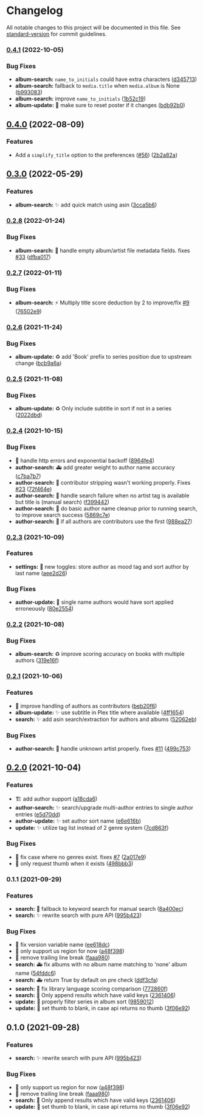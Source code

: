 # Changelog

All notable changes to this project will be documented in this file. See [standard-version](https://github.com/conventional-changelog/standard-version) for commit guidelines.

### [0.4.1](https://github.com/djdembeck/Audnexus.bundle/compare/v0.4.0...v0.4.1) (2022-10-05)


### Bug Fixes

* **album-search:** `name_to_initials` could have extra characters ([d345713](https://github.com/djdembeck/Audnexus.bundle/commit/d345713063a4ddb6110faf74b931627cbd34132d))
* **album-search:** fallback to `media.title` when `media.album` is None ([b993083](https://github.com/djdembeck/Audnexus.bundle/commit/b993083613835278c887cc8e946c8575cc9b3042))
* **album-search:** improve `name_to_initials` ([1b52c19](https://github.com/djdembeck/Audnexus.bundle/commit/1b52c199c4f57baf065abcb3ed865338b34efce0))
* **album-update:** :bug: make sure to reset poster if it changes ([bdb92b0](https://github.com/djdembeck/Audnexus.bundle/commit/bdb92b0a8fbca894a86ab67d830bebbabf811be9))

## [0.4.0](https://github.com/djdembeck/Audnexus.bundle/compare/v0.3.0...v0.4.0) (2022-08-09)


### Features

* Add a `simplify_title` option to the preferences ([#56](https://github.com/djdembeck/Audnexus.bundle/issues/56)) ([2b2a82a](https://github.com/djdembeck/Audnexus.bundle/commit/2b2a82af070a08c32d413fe5fe3cdaac2a68e066))

## [0.3.0](https://github.com/djdembeck/Audnexus.bundle/compare/v0.2.8...v0.3.0) (2022-05-29)


### Features

* **album-search:** :sparkles: add quick match using asin ([3cca5b6](https://github.com/djdembeck/Audnexus.bundle/commit/3cca5b65ff9bd0e45194c38c1d38b760a70ab845))

### [0.2.8](https://github.com/djdembeck/Audnexus.bundle/compare/v0.2.7...v0.2.8) (2022-01-24)


### Bug Fixes

* **album-search:** :bug: handle empty album/artist file metadata fields. fixes [#33](https://github.com/djdembeck/Audnexus.bundle/issues/33) ([dfba017](https://github.com/djdembeck/Audnexus.bundle/commit/dfba0179d5128b0064eeb52cc5021ec428cd13db))

### [0.2.7](https://github.com/djdembeck/Audnexus.bundle/compare/v0.2.6...v0.2.7) (2022-01-11)


### Bug Fixes

* **album-search:** :zap: Multiply title score deduction by 2 to improve/fix [#9](https://github.com/djdembeck/Audnexus.bundle/issues/9) ([76502e9](https://github.com/djdembeck/Audnexus.bundle/commit/76502e9a50b6fb5453ad64389e4d27275916cc5c))

### [0.2.6](https://github.com/djdembeck/Audnexus.bundle/compare/v0.2.5...v0.2.6) (2021-11-24)


### Bug Fixes

* **album-update:** :recycle: add 'Book' prefix to series position due to upstream change ([bcb9a6a](https://github.com/djdembeck/Audnexus.bundle/commit/bcb9a6add4cc5eb85f0fd450263409f663626c82))

### [0.2.5](https://github.com/djdembeck/Audnexus.bundle/compare/v0.2.4...v0.2.5) (2021-11-08)


### Bug Fixes

* **album-update:** :recycle: Only include subtitle in sort if not in a series ([2022dbd](https://github.com/djdembeck/Audnexus.bundle/commit/2022dbd6ef7d3556c83644956023b9baf37ba7e9))

### [0.2.4](https://github.com/djdembeck/Audnexus.bundle/compare/v0.2.3...v0.2.4) (2021-10-15)


### Bug Fixes

* :children_crossing: handle http errors and exponential backoff ([8964fe4](https://github.com/djdembeck/Audnexus.bundle/commit/8964fe4c2771b39db8a81369d148475eb6160529))
* **author-search:** :ambulance: add greater weight to author name accuracy ([c7ba7b7](https://github.com/djdembeck/Audnexus.bundle/commit/c7ba7b76ebdb3e12b2ef1b50b1403c5369466fda))
* **author-search:** :bug: contributor stripping wasn't working properly. Fixes [#23](https://github.com/djdembeck/Audnexus.bundle/issues/23) ([72f464e](https://github.com/djdembeck/Audnexus.bundle/commit/72f464e18fb91309f3de009854fba8a3f5d86004))
* **author-search:** :bug: handle search failure when no artist tag is available but title is (manual search) ([f399442](https://github.com/djdembeck/Audnexus.bundle/commit/f39944288b803eeb08653cea883b9016019a6acd))
* **author-search:** :children_crossing: do basic author name cleanup prior to running search, to improve search success ([5869c7e](https://github.com/djdembeck/Audnexus.bundle/commit/5869c7ed4390c45d722278c7ef212c2a84e1980f))
* **author-search:** :children_crossing: if all authors are contributors use the first ([988ea27](https://github.com/djdembeck/Audnexus.bundle/commit/988ea276360a5a3378af83530a2f8850525a54cf))

### [0.2.3](https://github.com/djdembeck/Audnexus.bundle/compare/v0.2.2...v0.2.3) (2021-10-09)


### Features

* **settings:** :triangular_flag_on_post: new toggles: store author as mood tag and sort author by last name ([aee2d26](https://github.com/djdembeck/Audnexus.bundle/commit/aee2d26a7231019368a52a779d91c6bcbb2383eb))


### Bug Fixes

* **author-update:** :bug: single name authors would have sort applied erroneously ([80e2554](https://github.com/djdembeck/Audnexus.bundle/commit/80e25540da47846fd3ffc5fbed13e49480ece1ac))

### [0.2.2](https://github.com/djdembeck/Audnexus.bundle/compare/v0.2.1...v0.2.2) (2021-10-08)


### Bug Fixes

* **album-search:** :recycle: improve scoring accuracy on books with multiple authors ([319e16f](https://github.com/djdembeck/Audnexus.bundle/commit/319e16f9faf3fd551ab627a0cdb4ac4ceb3d9010))

### [0.2.1](https://github.com/djdembeck/Audnexus.bundle/compare/v0.2.0...v0.2.1) (2021-10-06)


### Features

* :art: improve handling of authors as contributors ([beb20f6](https://github.com/djdembeck/Audnexus.bundle/commit/beb20f66b7a474ad08aa0eab9bc8d8fb7f95af4e))
* **album-update:** :sparkles: use subtitle in Plex title where available ([4ff1654](https://github.com/djdembeck/Audnexus.bundle/commit/4ff1654286998fa48ffa785a5f2829511a24dee2))
* **search:** :sparkles: add asin search/extraction for authors and albums ([52062eb](https://github.com/djdembeck/Audnexus.bundle/commit/52062ebc2b389e68c75bc436b4f4193fbd480ecb))


### Bug Fixes

* **author-search:** :goal_net: handle unknown artist properly. fixes [#11](https://github.com/djdembeck/Audnexus.bundle/issues/11) ([499c753](https://github.com/djdembeck/Audnexus.bundle/commit/499c7534e185f95a77f2f7af522c35f8fc3dc952))

## [0.2.0](https://github.com/djdembeck/Audnexus.bundle/compare/v0.1.1...v0.2.0) (2021-10-04)


### Features

* :building_construction: add author support ([a18cda6](https://github.com/djdembeck/Audnexus.bundle/commit/a18cda64aed4cf3b90d41dc0c695af7e38725142))
* **author-search:** :sparkles: search/upgrade multi-author entries to single author entries ([e5d70dd](https://github.com/djdembeck/Audnexus.bundle/commit/e5d70ddcbb2b263c1a2dd6bf075b1628fb0c7d18))
* **author-update:** :sparkles: set author sort name ([e6e616b](https://github.com/djdembeck/Audnexus.bundle/commit/e6e616b683bcee62e67ba770b17417881a03453b))
* **update:** :sparkles: utilize tag list instead of 2 genre system ([7cd863f](https://github.com/djdembeck/Audnexus.bundle/commit/7cd863f5101d64ef2715390ba84b52379194eb8d))


### Bug Fixes

* :bug: fix case where no genres exist. fixes [#7](https://github.com/djdembeck/Audnexus.bundle/issues/7) ([2a017e9](https://github.com/djdembeck/Audnexus.bundle/commit/2a017e9bce4fa08013a4538ec7d732a122bc6c00))
* :bug: only request thumb when it exists ([498bbb3](https://github.com/djdembeck/Audnexus.bundle/commit/498bbb37d69b321b90a33d7849c7164fbd8721e9))

### 0.1.1 (2021-09-29)


### Features

* **search:** :children_crossing: fallback to keyword search for manual search ([8a400ec](https://github.com/djdembeck/Audnexus.bundle/commit/8a400ecac5fb0c5dbd46e03cd2381ecd2002dec1))
* **search:** :sparkles: rewrite search with pure API ([995b423](https://github.com/djdembeck/Audnexus.bundle/commit/995b423b66a804870411e3bf8156dbe82ab72622))


### Bug Fixes

* :bug: fix version variable name ([ee618dc](https://github.com/djdembeck/Audnexus.bundle/commit/ee618dcc212b0477bb60de15c624910cf9951ddd))
* :bug: only support us region for now ([a48f398](https://github.com/djdembeck/Audnexus.bundle/commit/a48f398a0f3b8000e1b115d0aae0fb5f4a7937e7))
* :bug: remove trailing line break ([faaa980](https://github.com/djdembeck/Audnexus.bundle/commit/faaa980ef986b506aaea44e1bad9fac0a3158fbe))
* **search:** :ambulance: fix albums with no album name matching to 'none' album name ([54fddc6](https://github.com/djdembeck/Audnexus.bundle/commit/54fddc6caf303adb7a62e98ac19472f0cfef3cd6))
* **search:** :ambulance: return True by default on pre check ([ddf3cfa](https://github.com/djdembeck/Audnexus.bundle/commit/ddf3cfaccfb76795b7e7212e984e60b21133e30e))
* **search:** :bug: fix library language scoring comparison ([772860f](https://github.com/djdembeck/Audnexus.bundle/commit/772860fa61b2440de7a2e8cf5a2958e1740df111))
* **search:** :bug: Only append results which have valid keys ([2361406](https://github.com/djdembeck/Audnexus.bundle/commit/2361406703f4dd49a47211350a46807cb97094bd))
* **update:** :bug: properly filter series in album sort ([9859012](https://github.com/djdembeck/Audnexus.bundle/commit/9859012468b3640f4aaa17941fc405171390b46b))
* **update:** :bug: set thumb to blank, in case api returns no thumb ([3f06e92](https://github.com/djdembeck/Audnexus.bundle/commit/3f06e9293280367cf8605d993f5966271e2493e6))

## 0.1.0 (2021-09-28)


### Features

* **search:** :sparkles: rewrite search with pure API ([995b423](https://github.com/djdembeck/Audnexus.bundle/commit/995b423b66a804870411e3bf8156dbe82ab72622))


### Bug Fixes

* :bug: only support us region for now ([a48f398](https://github.com/djdembeck/Audnexus.bundle/commit/a48f398a0f3b8000e1b115d0aae0fb5f4a7937e7))
* :bug: remove trailing line break ([faaa980](https://github.com/djdembeck/Audnexus.bundle/commit/faaa980ef986b506aaea44e1bad9fac0a3158fbe))
* **search:** :bug: Only append results which have valid keys ([2361406](https://github.com/djdembeck/Audnexus.bundle/commit/2361406703f4dd49a47211350a46807cb97094bd))
* **update:** :bug: set thumb to blank, in case api returns no thumb ([3f06e92](https://github.com/djdembeck/Audnexus.bundle/commit/3f06e9293280367cf8605d993f5966271e2493e6))
